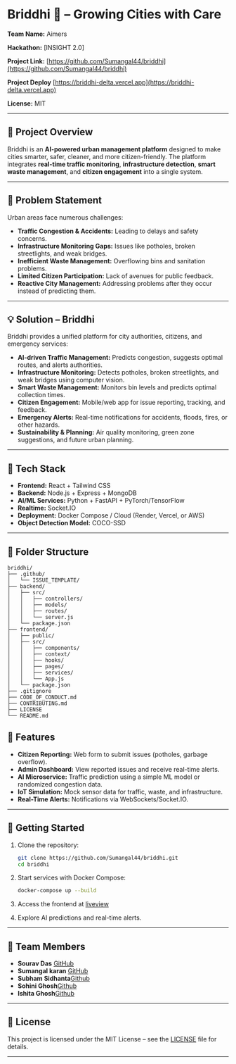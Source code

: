
# Briddhi 🌱 – Growing Cities with Care

**Team Name:** Aimers

**Hackathon:** \[INSIGHT 2.0]

**Project Link:** [https://github.com/Sumangal44/briddhi](https://github.com/Sumangal44/briddhi)

**Project Deploy**  [https://briddhi-delta.vercel.app](https://briddhi-delta.vercel.app) 

**License:** MIT

---

## 🚀 Project Overview

Briddhi is an **AI-powered urban management platform** designed to make cities smarter, safer, cleaner, and more citizen-friendly. The platform integrates **real-time traffic monitoring**, **infrastructure detection**, **smart waste management**, and **citizen engagement** into a single system.

---

## 🎯 Problem Statement

Urban areas face numerous challenges:

* **Traffic Congestion & Accidents:** Leading to delays and safety concerns.
* **Infrastructure Monitoring Gaps:** Issues like potholes, broken streetlights, and weak bridges.
* **Inefficient Waste Management:** Overflowing bins and sanitation problems.
* **Limited Citizen Participation:** Lack of avenues for public feedback.
* **Reactive City Management:** Addressing problems after they occur instead of predicting them.

---

## 💡 Solution – Briddhi

Briddhi provides a unified platform for city authorities, citizens, and emergency services:

* **AI-driven Traffic Management:** Predicts congestion, suggests optimal routes, and alerts authorities.
* **Infrastructure Monitoring:** Detects potholes, broken streetlights, and weak bridges using computer vision.
* **Smart Waste Management:** Monitors bin levels and predicts optimal collection times.
* **Citizen Engagement:** Mobile/web app for issue reporting, tracking, and feedback.
* **Emergency Alerts:** Real-time notifications for accidents, floods, fires, or other hazards.
* **Sustainability & Planning:** Air quality monitoring, green zone suggestions, and future urban planning.

---

## 🧱 Tech Stack

* **Frontend:** React + Tailwind CSS
* **Backend:** Node.js + Express + MongoDB
* **AI/ML Services:** Python + FastAPI + PyTorch/TensorFlow
* **Realtime:** Socket.IO
* **Deployment:** Docker Compose / Cloud (Render, Vercel, or AWS)
* **Object Detection Model:** COCO-SSD
---

## 📁 Folder Structure

```
briddhi/
├── .github/
│   └── ISSUE_TEMPLATE/
├── backend/
│   ├── src/
│   │   ├── controllers/
│   │   ├── models/
│   │   ├── routes/
│   │   └── server.js
│   └── package.json
├── frontend/
│   ├── public/
│   ├── src/
│   │   ├── components/
│   │   ├── context/
│   │   ├── hooks/
│   │   ├── pages/
│   │   ├── services/
│   │   └── App.js
│   └── package.json
├── .gitignore
├── CODE_OF_CONDUCT.md
├── CONTRIBUTING.md
├── LICENSE
└── README.md
```


## 🧪 Features

* **Citizen Reporting:** Web form to submit issues (potholes, garbage overflow).
* **Admin Dashboard:** View reported issues and receive real-time alerts.
* **AI Microservice:** Traffic prediction using a simple ML model or randomized congestion data.
* **IoT Simulation:** Mock sensor data for traffic, waste, and infrastructure.
* **Real-Time Alerts:** Notifications via WebSockets/Socket.IO.

---

## 🚀 Getting Started

1. Clone the repository:

   ```bash
   git clone https://github.com/Sumangal44/briddhi.git
   cd briddhi
   ```

2. Start services with Docker Compose:

   ```bash
   docker-compose up --build
   ```

3. Access the frontend at [liveview](https://briddhi.netlify.app/)

4. Explore AI predictions and real-time alerts.

---

## 👥 Team Members

* **Sourav Das** [GitHub](https://github.com/)
* **Sumangal karan** [GitHub](https://github.com/Sumangal44)
* **Subham Sidhanta**[Github]()
* **Sohini Ghosh**[Github]()
* **Ishita Ghosh**[Github]()


---


## 📄 License

This project is licensed under the MIT License – see the [LICENSE](LICENSE) file for details.

---
